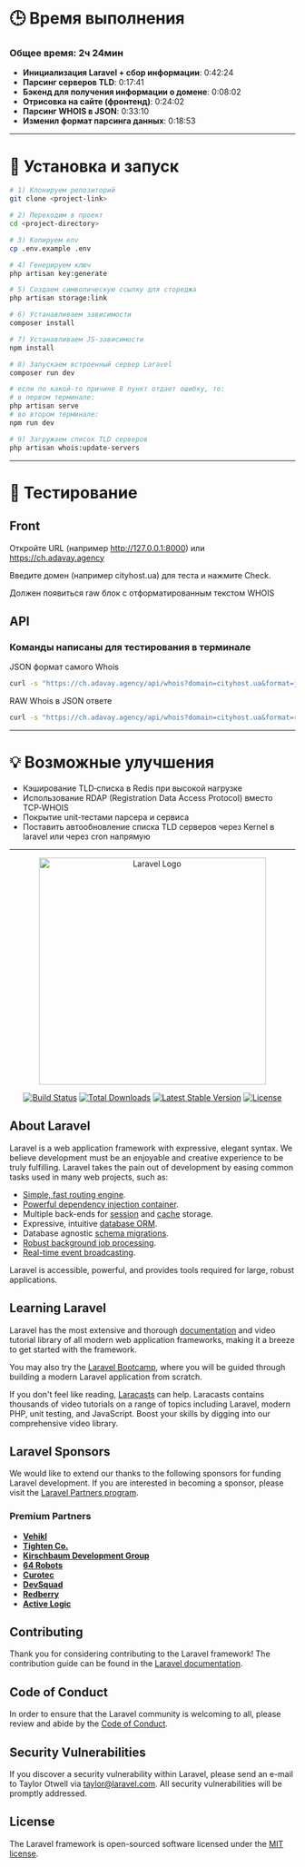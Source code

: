 # 🕒 Время выполнения
### **Общее время:** 2ч 24мин

- **Инициализация Laravel + сбор информации**: 0:42:24  
- **Парсинг серверов TLD**: 0:17:41  
- **Бэкенд для получения информации о домене**: 0:08:02  
- **Отрисовка на сайте (фронтенд)**: 0:24:02  
- **Парсинг WHOIS в JSON**: 0:33:10
- **Изменил формат парсинга данных**: 0:18:53  


---

# 🚀 Установка и запуск

```bash
# 1) Клонируем репозиторий
git clone <project-link>

# 2) Переходим в проект
cd <project-directory>

# 3) Копируем env
cp .env.example .env

# 4) Генерируем ключ
php artisan key:generate

# 5) Создаем символическую ссылку для стореджа
php artisan storage:link

# 6) Устанавливаем зависимости
composer install

# 7) Устанавливаем JS‑зависимости
npm install

# 8) Запускаем встроенный сервер Laravel 
composer run dev

# если по какой-то причине 8 пункт отдает ошибку, то:
# в первом терминале:
php artisan serve
# во втором терминале:
npm run dev

# 9) Загружаем список TLD серверов
php artisan whois:update-servers 
```

---

# 🧪 Тестирование
## Front
Откройте URL (например http://127.0.0.1:8000) или https://ch.adavay.agency

Введите домен (например cityhost.ua) для теста и нажмите Check.

Должен появиться raw блок с отформатированным текстом WHOIS 

## API
### Команды написаны для тестирования в терминале

JSON формат самого Whois
```bash
curl -s "https://ch.adavay.agency/api/whois?domain=cityhost.ua&format=json" | jq
```

RAW Whois в JSON ответе
```bash
curl -s "https://ch.adavay.agency/api/whois?domain=cityhost.ua&format=raw"
```

---

# 💡 Возможные улучшения
- Кэширование TLD‑списка в Redis при высокой нагрузке
- Использование RDAP (Registration Data Access Protocol) вместо TCP‑WHOIS
- Покрытие unit‑тестами парсера и сервиса
- Поставить автообновление списка TLD серверов через Kernel в laravel или через cron напрямую

---

<p align="center"><a href="https://laravel.com" target="_blank"><img src="https://raw.githubusercontent.com/laravel/art/master/logo-lockup/5%20SVG/2%20CMYK/1%20Full%20Color/laravel-logolockup-cmyk-red.svg" width="400" alt="Laravel Logo"></a></p>

<p align="center">
<a href="https://github.com/laravel/framework/actions"><img src="https://github.com/laravel/framework/workflows/tests/badge.svg" alt="Build Status"></a>
<a href="https://packagist.org/packages/laravel/framework"><img src="https://img.shields.io/packagist/dt/laravel/framework" alt="Total Downloads"></a>
<a href="https://packagist.org/packages/laravel/framework"><img src="https://img.shields.io/packagist/v/laravel/framework" alt="Latest Stable Version"></a>
<a href="https://packagist.org/packages/laravel/framework"><img src="https://img.shields.io/packagist/l/laravel/framework" alt="License"></a>
</p>

## About Laravel

Laravel is a web application framework with expressive, elegant syntax. We believe development must be an enjoyable and creative experience to be truly fulfilling. Laravel takes the pain out of development by easing common tasks used in many web projects, such as:

- [Simple, fast routing engine](https://laravel.com/docs/routing).
- [Powerful dependency injection container](https://laravel.com/docs/container).
- Multiple back-ends for [session](https://laravel.com/docs/session) and [cache](https://laravel.com/docs/cache) storage.
- Expressive, intuitive [database ORM](https://laravel.com/docs/eloquent).
- Database agnostic [schema migrations](https://laravel.com/docs/migrations).
- [Robust background job processing](https://laravel.com/docs/queues).
- [Real-time event broadcasting](https://laravel.com/docs/broadcasting).

Laravel is accessible, powerful, and provides tools required for large, robust applications.

## Learning Laravel

Laravel has the most extensive and thorough [documentation](https://laravel.com/docs) and video tutorial library of all modern web application frameworks, making it a breeze to get started with the framework.

You may also try the [Laravel Bootcamp](https://bootcamp.laravel.com), where you will be guided through building a modern Laravel application from scratch.

If you don't feel like reading, [Laracasts](https://laracasts.com) can help. Laracasts contains thousands of video tutorials on a range of topics including Laravel, modern PHP, unit testing, and JavaScript. Boost your skills by digging into our comprehensive video library.

## Laravel Sponsors

We would like to extend our thanks to the following sponsors for funding Laravel development. If you are interested in becoming a sponsor, please visit the [Laravel Partners program](https://partners.laravel.com).

### Premium Partners

- **[Vehikl](https://vehikl.com/)**
- **[Tighten Co.](https://tighten.co)**
- **[Kirschbaum Development Group](https://kirschbaumdevelopment.com)**
- **[64 Robots](https://64robots.com)**
- **[Curotec](https://www.curotec.com/services/technologies/laravel/)**
- **[DevSquad](https://devsquad.com/hire-laravel-developers)**
- **[Redberry](https://redberry.international/laravel-development/)**
- **[Active Logic](https://activelogic.com)**

## Contributing

Thank you for considering contributing to the Laravel framework! The contribution guide can be found in the [Laravel documentation](https://laravel.com/docs/contributions).

## Code of Conduct

In order to ensure that the Laravel community is welcoming to all, please review and abide by the [Code of Conduct](https://laravel.com/docs/contributions#code-of-conduct).

## Security Vulnerabilities

If you discover a security vulnerability within Laravel, please send an e-mail to Taylor Otwell via [taylor@laravel.com](mailto:taylor@laravel.com). All security vulnerabilities will be promptly addressed.

## License

The Laravel framework is open-sourced software licensed under the [MIT license](https://opensource.org/licenses/MIT).
